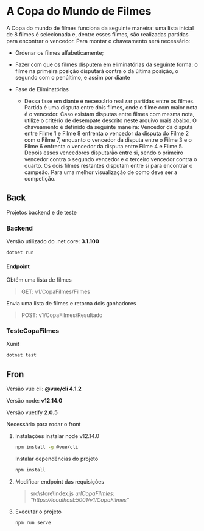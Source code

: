 # A Copa do Mundo de Filmes

A Copa do mundo de filmes funciona da seguinte maneira: uma lista inicial de 8 filmes é selecionada e,
dentre esses filmes, são realizadas partidas para encontrar o vencedor. Para montar o chaveamento
será necessário:

* Ordenar os filmes alfabeticamente;
* Fazer com que os filmes disputem em eliminatórias da seguinte forma: o filme na primeira
posição disputará contra o da última posição, o segundo com o penúltimo, e assim por diante

* Fase de Eliminatórias
    * Dessa fase em diante é necessário realizar partidas entre os filmes. Partida é uma disputa entre dois
filmes, onde o filme com maior nota é o vencedor. Caso existam disputas entre filmes com mesma nota,
utilize o critério de desempate descrito neste arquivo mais abaixo.
O chaveamento é definido da seguinte maneira: Vencedor da disputa entre Filme 1 e Filme 8 enfrenta o
vencedor da disputa do Filme 2 com o Filme 7, enquanto o vencedor da disputa entre o Filme 3 e o Filme
6 enfrenta o vencedor da disputa entre Filme 4 e Filme 5. Depois esses vencedores disputarão entre si,
sendo o primeiro vencedor contra o segundo vencedor e o terceiro vencedor contra o quarto. Os dois
filmes restantes disputam entre si para encontrar o campeão. Para uma melhor visualização de como deve
ser a competição.

## Back

Projetos backend e de teste

### Backend

Versão utilizado do .net core: **3.1.100**

```bash
dotnet run
```

#### Endpoint

Obtém uma lista de filmes

> GET: v1/CopaFilmes/Filmes

Envia uma lista de filmes e retorna dois ganhadores

> POST: v1/CopaFilmes/Resultado

### TesteCopaFilmes

Xunit

```bash
dotnet test
```

## Fron

Versão vue cli: **@vue/cli 4.1.2**

Versão node: **v12.14.0**

Versão vuetify **2.0.5**

Necessário para rodar o front

1. Instalações
    instalar node v12.14.0
    ```bash
    npm install -g @vue/cli
    ```
    Instalar dependências do projeto
    ```bash
    npm install
    ```

2. Modificar endpoint das requisições 
    > src\store\index.js _urlCopaFilmles: "https://localhost:5001/v1/CopaFilmes"_

3. Executar o projeto
    ```bash
    npm run serve
    ```